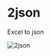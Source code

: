 # 2json
Excel to json

![2json](https://raw.github.com/btomashvili/2json/master/public/images/screen.png "Excel 2 json")
